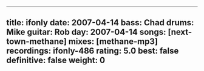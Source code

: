 
---
title: ifonly
date: 2007-04-14
bass:	Chad
drums:	Mike
guitar:	Rob
day: 2007-04-14
songs: [next-town-methane]
mixes: [methane-mp3]
recordings: ifonly-486
rating: 5.0
best: false
definitive: false
weight: 0
---
